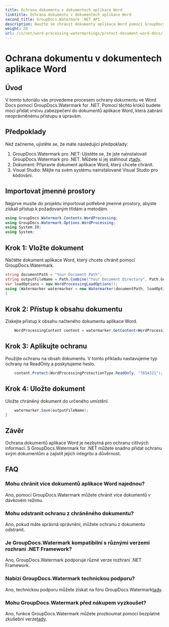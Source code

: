 ```yaml
---
title: Ochrana dokumentu v dokumentech aplikace Word
linktitle: Ochrana dokumentu v dokumentech aplikace Word
second_title: GroupDocs.Watermark .NET API
description: Naučte se chránit dokumenty aplikace Word pomocí GroupDocs.Watermark for .NET. Postupujte podle našeho podrobného návodu a bez námahy přidejte zabezpečení svých dokumentů.
weight: 28
url: /cs/net/word-processing-watermarkings/protect-document-word-docs/
---
```


# Ochrana dokumentu v dokumentech aplikace Word

## Úvod
V tomto tutoriálu vás provedeme procesem ochrany dokumentu ve Word Docs pomocí GroupDocs.Watermark for .NET. Pomocí těchto kroků budete moci přidat vrstvu zabezpečení do dokumentů aplikace Word, která zabrání neoprávněnému přístupu a úpravám.
## Předpoklady
Než začneme, ujistěte se, že máte následující předpoklady:
1.  GroupDocs.Watermark pro .NET: Ujistěte se, že jste nainstalovali GroupDocs.Watermark pro .NET. Můžete si jej stáhnout z[tady](https://releases.groupdocs.com/Watermark/net/).
2. Dokument: Připravte dokument aplikace Word, který chcete chránit.
3. Visual Studio: Mějte na svém systému nainstalované Visual Studio pro kódování.

## Importovat jmenné prostory
Nejprve musíte do projektu importovat potřebné jmenné prostory, abyste získali přístup k požadovaným třídám a metodám.
```csharp
using GroupDocs.Watermark.Contents.WordProcessing;
using GroupDocs.Watermark.Options.WordProcessing;
using System.IO;
using System;
```
## Krok 1: Vložte dokument
Načtěte dokument aplikace Word, který chcete chránit pomocí GroupDocs.Watermark.
```csharp
string documentPath = "Your Document Path";
string outputFileName = Path.Combine("Your Document Directory", Path.GetFileName(documentPath));
var loadOptions = new WordProcessingLoadOptions();
using (Watermarker watermarker = new Watermarker(documentPath, loadOptions))
{
```
## Krok 2: Přístup k obsahu dokumentu
Získejte přístup k obsahu načteného dokumentu aplikace Word.
```csharp
    WordProcessingContent content = watermarker.GetContent<WordProcessingContent>();
```
## Krok 3: Aplikujte ochranu
Použijte ochranu na obsah dokumentu. V tomto příkladu nastavujeme typ ochrany na ReadOnly a poskytujeme heslo.
```csharp
    content.Protect(WordProcessingProtectionType.ReadOnly, "7654321");
```
## Krok 4: Uložte dokument
Uložte chráněný dokument do určeného umístění.
```csharp
    watermarker.Save(outputFileName);
}
```

## Závěr
Ochrana dokumentů aplikace Word je nezbytná pro ochranu citlivých informací. S GroupDocs.Watermark for .NET můžete snadno přidat ochranu svým dokumentům a zajistit jejich integritu a důvěrnost.
## FAQ
### Mohu chránit více dokumentů aplikace Word najednou?
Ano, pomocí GroupDocs.Watermark můžete chránit více dokumentů v dávkovém režimu.
### Mohu odstranit ochranu z chráněného dokumentu?
Ano, pokud máte správná oprávnění, můžete ochranu z dokumentu odstranit.
### Je GroupDocs.Watermark kompatibilní s různými verzemi rozhraní .NET Framework?
Ano, GroupDocs.Watermark podporuje různé verze rozhraní .NET Framework.
### Nabízí GroupDocs.Watermark technickou podporu?
 Ano, technickou podporu můžete získat na fóru GroupDocs.Watermark[tady](https://forum.groupdocs.com/c/watermark/19).
### Mohu GroupDocs.Watermark před nákupem vyzkoušet?
 Ano, funkce GroupDocs.Watermark můžete prozkoumat pomocí bezplatné zkušební verze[tady](https://releases.groupdocs.com/).